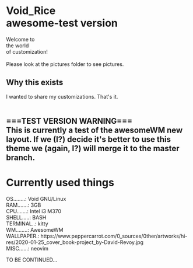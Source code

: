 <h1>
  Void_Rice <br>
  awesome-test version
</h1>
                            Welcome to<br>                                             
                            the  world <br>                                      
                         of customization!<br> 
</br>
Please look at the pictures folder to see pictures.
<h2>
Why this exists<br>
</h2>
I wanted to share my customizations. That's it.<br>
<br>
<h2>
 ===TEST VERSION WARNING=== <br>
  This is currently a test of the awesomeWM new layout. If we (I?) decide it's better to use this theme we (again, I?) will merge it to the master branch. <br>
</h2>
<h1>
Currently used things <br>
</h1>
OS........: Void GNU/Linux<br>
RAM.......: 3GB<br>
CPU.......: Intel i3 M370<br>
SHELL.....: BASH<br>
TERMINAL..: kitty<br>
WM........: AwesomeWM<br>
WALLPAPER.: https://www.peppercarrot.com/0_sources/0ther/artworks/hi-res/2020-01-25_cover_book-project_by-David-Revoy.jpg <br>
MISC......: neovim<br>
  
TO BE CONTINUED...
